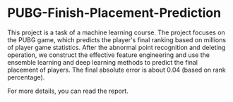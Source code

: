 # PUBG-Finish-Placement-Prediction
This project is a task of a machine learning course. The project focuses on the PUBG game, which predicts the player's final ranking based on millions of player game statistics. After the abnormal point recognition and deleting operation, we construct the effective feature engineering and use the ensemble learning and deep learning methods to predict the final placement of players. The final absolute error is about 0.04 (based on rank percentage).

For more details, you can read the report.
